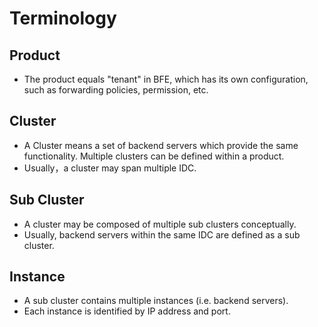 # Terminology

## Product
- The product equals "tenant" in BFE, which has its own configuration, such as forwarding policies, permission, etc.

## Cluster
- A Cluster means a set of backend servers which provide the same functionality. Multiple clusters can be defined within a product.
- Usually，a cluster may span multiple IDC.

## Sub Cluster
- A cluster may be composed of multiple sub clusters conceptually.
- Usually, backend servers within the same IDC are defined as a sub cluster.

## Instance
- A sub cluster contains multiple instances (i.e. backend servers).
- Each instance is identified by IP address and port.


